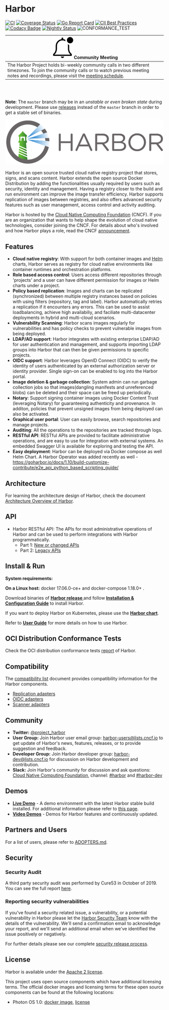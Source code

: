 # Harbor

[![CI](https://github.com/goharbor/harbor/workflows/CI/badge.svg?branch=master&event=push)](https://github.com/goharbor/harbor/actions?query=event%3Apush+branch%3Amaster+workflow%3ACI+)
[![Coverage Status](https://codecov.io/gh/goharbor/harbor/branch/master/graph/badge.svg)](https://codecov.io/gh/goharbor/harbor)
[![Go Report Card](https://goreportcard.com/badge/github.com/goharbor/harbor)](https://goreportcard.com/report/github.com/goharbor/harbor)
[![CII Best Practices](https://bestpractices.coreinfrastructure.org/projects/2095/badge)](https://bestpractices.coreinfrastructure.org/projects/2095)
[![Codacy Badge](https://api.codacy.com/project/badge/Grade/c8d726c9cfd047ffaf681449d673f246)](https://www.codacy.com/app/goharbor/harbor?utm_source=github.com&amp;utm_medium=referral&amp;utm_content=goharbor/harbor&amp;utm_campaign=Badge_Grade)
[![Nightly Status](https://us-central1-eminent-nation-87317.cloudfunctions.net/harbor-nightly-result)](https://www.googleapis.com/storage/v1/b/harbor-nightly/o)
![CONFORMANCE_TEST](https://github.com/goharbor/harbor/workflows/CONFORMANCE_TEST/badge.svg)
</br>

|![notification](docs/img/readme/bell-outline-badged.svg)Community Meeting|
|------------------|
|The Harbor Project holds bi-weekly community calls in two different timezones. To join the community calls or to watch previous meeting notes and recordings, please visit the [meeting schedule](https://github.com/goharbor/community/blob/master/MEETING_SCHEDULE.md).|

</br> </br>

**Note**: The `master` branch may be in an *unstable or even broken state* during development.
Please use [releases](https://github.com/vmware/harbor/releases) instead of the `master` branch in order to get a stable set of binaries.

<img alt="Harbor" src="docs/img/readme/harbor_logo.png">

Harbor is an open source trusted cloud native registry project that stores, signs, and scans content. Harbor extends the open source Docker Distribution by adding the functionalities usually required by users such as security, identity and management. Having a registry closer to the build and run environment can improve the image transfer efficiency. Harbor supports replication of images between registries, and also offers advanced security features such as user management, access control and activity auditing.

Harbor is hosted by the [Cloud Native Computing Foundation](https://cncf.io) (CNCF). If you are an organization that wants to help shape the evolution of cloud native technologies, consider joining the CNCF. For details about who's involved and how Harbor plays a role, read the CNCF
[announcement](https://www.cncf.io/blog/2018/07/31/cncf-to-host-harbor-in-the-sandbox/).

## Features

* **Cloud native registry**: With support for both container images and [Helm](https://helm.sh) charts, Harbor serves as registry for cloud native environments like container runtimes and orchestration platforms.
* **Role based access control**: Users access different repositories through 'projects' and a user can have different permission for images or Helm charts under a project.
* **Policy based replication**: Images and charts can be replicated (synchronized) between multiple registry instances based on policies with using filters (repository, tag and label). Harbor automatically retries a replication if it encounters any errors. This can be used to assist loadbalancing, achieve high availabiliy, and faciliate multi-datacenter deployments in hybrid and multi-cloud scenarios.
* **Vulnerability Scanning**: Harbor scans images regularly for vulnerabilities and has policy checks to prevent vulnerable images from being deployed.
* **LDAP/AD support**: Harbor integrates with existing enterprise LDAP/AD for user authentication and management, and supports importing LDAP groups into Harbor that can then be given permissions to specific projects.  
* **OIDC support**: Harbor leverages OpenID Connect (OIDC) to verify the identity of users authenticated by an external authorization server or identity provider. Single sign-on can be enabled to log into the Harbor portal.  
* **Image deletion & garbage collection**: System admin can run garbage collection jobs so that images(dangling manifests and unreferenced blobs) can be deleted and their space can be freed up periodically.
* **Notary**: Support signing container images using Docker Content Trust (leveraging Notary) for guaranteeing authenticity and provenance.  In additon, policies that prevent unsigned images from being deployed can also be activated.
* **Graphical user portal**: User can easily browse, search repositories and manage projects.
* **Auditing**: All the operations to the repositories are tracked through logs.
* **RESTful API**: RESTful APIs are provided to facilitate administrative operations, and are easy to use for integration with external systems. An embedded Swagger UI is available for exploring and testing the API.
* **Easy deployment**: Harbor can be deployed via Docker compose as well Helm Chart. A Harbor Operator was added recently as well - https://goharbor.io/docs/1.10/build-customize-contribute/e2e_api_python_based_scripting_guide/

## Architecture

For learning the architecture design of Harbor, check the document [Architecture Overview of Harbor](https://github.com/goharbor/harbor/wiki/Architecture-Overview-of-Harbor).

## API

* Harbor RESTful API: The APIs for most administrative operations of Harbor and can be used to perform integrations with Harbor programmatically.
  * Part 1: [New or changed APIs](https://editor.swagger.io/?url=https://raw.githubusercontent.com/goharbor/harbor/master/api/v2.0/swagger.yaml)
  * Part 2: [Legacy APIs](https://editor.swagger.io/?url=https://raw.githubusercontent.com/goharbor/harbor/master/api/v2.0/legacy_swagger.yaml)

## Install & Run

**System requirements:**

**On a Linux host:** docker 17.06.0-ce+ and docker-compose 1.18.0+ .

Download binaries of **[Harbor release ](https://github.com/vmware/harbor/releases)** and follow **[Installation & Configuration Guide](docs/README.md)** to install Harbor.

If you want to deploy Harbor on Kubernetes, please use the **[Harbor chart](https://github.com/goharbor/harbor-helm)**.

Refer to **[User Guide](docs/user_guide.md)** for more details on how to use Harbor.

## OCI Distribution Conformance Tests

Check the OCI distribution conformance tests [report](https://storage.googleapis.com/harbor-conformance-test/report.html) of Harbor.

## Compatibility

The [compatibility list](./docs/install-config/harbor-compatibility-list.md) document provides compatibility information for the Harbor components.

* [Replication adapters](./docs/install-config/harbor-compatibility-list.md#Replication-Adapters)
* [OIDC adapters](./docs/install-config/harbor-compatibility-list.md#OIDC-Adapters)
* [Scanner adapters](./docs/install-config/harbor-compatibility-list.md#Scanner-Adapters)

## Community

* **Twitter:** [@project_harbor](https://twitter.com/project_harbor)  
* **User Group:** Join Harbor user email group: [harbor-users@lists.cncf.io](https://lists.cncf.io/g/harbor-users) to get update of Harbor's news, features, releases, or to provide suggestion and feedback.  
* **Developer Group:** Join Harbor developer group: [harbor-dev@lists.cncf.io](https://lists.cncf.io/g/harbor-dev) for discussion on Harbor development and contribution.
* **Slack:** Join Harbor's community for discussion and ask questions: [Cloud Native Computing Foundation](https://slack.cncf.io/), channel: [#harbor](https://cloud-native.slack.com/messages/harbor/) and [#harbor-dev](https://cloud-native.slack.com/messages/harbor-dev/)

## Demos

* **[Live Demo](https://demo.goharbor.io)** - A demo environment with the latest Harbor stable build installed. For additional information please refer to [this page](docs/install-config/demo-server.md).
* **[Video Demos](https://github.com/goharbor/harbor/wiki/Video-demos-for-Harbor)** - Demos for Harbor features and continuously updated.

## Partners and Users

For a list of users, please refer to [ADOPTERS.md](ADOPTERS.md).

## Security

### Security Audit

A third party security audit was performed by Cure53 in October of 2019. You can see the full report [here](docs/security/Harbor_Security_Audit_Oct2019.pdf).

### Reporting security vulnerabilities

If you've found a security related issue, a vulnerability, or a potential vulnerability in Harbor please let the [Harbor Security Team](mailto:cncf-harbor-security@lists.cncf.io) know with the details of the vulnerability. We'll send a confirmation
email to acknowledge your report, and we'll send an additional email when we've identified the issue
positively or negatively.

For further details please see our complete [security release process](SECURITY.md).

## License

Harbor is available under the [Apache 2 license](LICENSE).

This project uses open source components which have additional licensing terms.  The official docker images and licensing terms for these open source components can be found at the following locations:

* Photon OS 1.0: [docker image](https://hub.docker.com/_/photon/), [license](https://github.com/vmware/photon/blob/master/COPYING)
